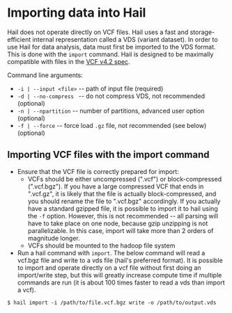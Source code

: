 # Importing data into Hail

Hail does not operate directly on VCF files.  Hail uses a fast and storage-efficient internal representation called a VDS (variant dataset).  In order to use Hail for data analysis, data must first be imported to the VDS format.  This is done with the `import` command.  Hail is designed to be maximally compatible with files in the [VCF v4.2 spec](https://samtools.github.io/hts-specs/VCFv4.2.pdf).

Command line arguments: 
 - `-i | --input <file>` -- path of input file (required)
 - `-d | --no-compress ` -- do not compress VDS, not recommended (optional)
 - `-n | --npartition` -- number of partitions, advanced user option (optional)
 - `-f | --force` -- force load `.gz` file, not recommended (see below) (optional)

## Importing VCF files with the import command

 - Ensure that the VCF file is correctly prepared for import:
   - VCFs should be either uncompressed (".vcf") or block-compressed (".vcf.bgz").  If you have a large compressed VCF that ends in ".vcf.gz", it is likely that the file is actually block-compressed, and you should rename the file to ".vcf.bgz" accordingly.  If you actually have a standard gzipped file, it is possible to import it to hail using the `-f` option.  However, this is not recommended -- all parsing will have to take place on one node, because gzip unzipping is not parallelizable.  In this case, import will take more than 2 orders of magnitude longer.
   - VCFs should be mounted to the hadoop file system
 - Run a hail command with `import`.  The below command will read a vcf.bgz file and write to a vds file (hail's preferred format).  It is possible to import and operate directly on a vcf file without first doing an import/write step, but this will greatly increase compute time if multiple commands are run (it is about 100 times faster to read a vds than import a vcf).
``` 
$ hail import -i /path/to/file.vcf.bgz write -o /path/to/output.vds
```
